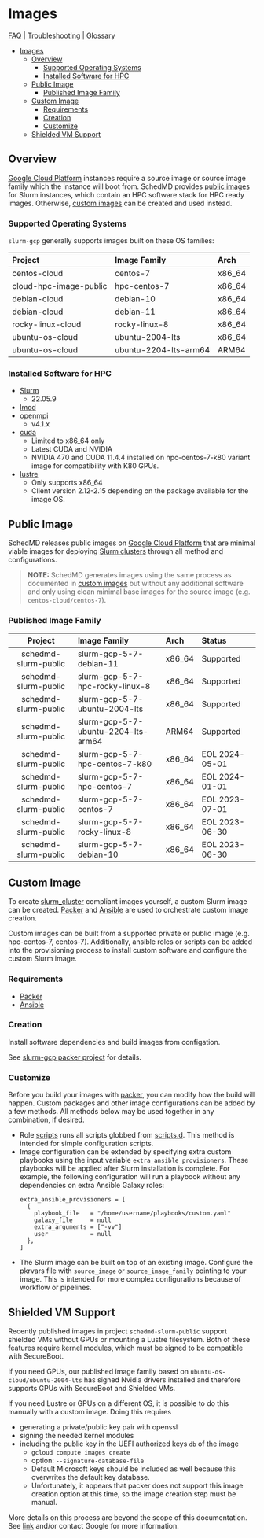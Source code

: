 # Images

[FAQ](./faq.md) | [Troubleshooting](./troubleshooting.md) |
[Glossary](./glossary.md)

<!-- mdformat-toc start --slug=github --no-anchors --maxlevel=6 --minlevel=1 -->

- [Images](#images)
  - [Overview](#overview)
    - [Supported Operating Systems](#supported-operating-systems)
    - [Installed Software for HPC](#installed-software-for-hpc)
  - [Public Image](#public-image)
    - [Published Image Family](#published-image-family)
  - [Custom Image](#custom-image)
    - [Requirements](#requirements)
    - [Creation](#creation)
    - [Customize](#customize)
  - [Shielded VM Support](#shielded-vm-support)

<!-- mdformat-toc end -->

## Overview

[Google Cloud Platform](./glossary.md#gcp) instances require a source image or
source image family which the instance will boot from. SchedMD provides
[public images](#public-image) for Slurm instances, which contain an HPC
software stack for HPC ready images. Otherwise, [custom images](#custom-image)
can be created and used instead.

### Supported Operating Systems

`slurm-gcp` generally supports images built on these OS families:

| Project                | Image Family          | Arch   |
| :--------------------- | :-------------------- | :----- |
| centos-cloud           | centos-7              | x86_64 |
| cloud-hpc-image-public | hpc-centos-7          | x86_64 |
| debian-cloud           | debian-10             | x86_64 |
| debian-cloud           | debian-11             | x86_64 |
| rocky-linux-cloud      | rocky-linux-8         | x86_64 |
| ubuntu-os-cloud        | ubuntu-2004-lts       | x86_64 |
| ubuntu-os-cloud        | ubuntu-2204-lts-arm64 | ARM64  |

### Installed Software for HPC

- [Slurm](https://www.schedmd.com/downloads.php)
  - 22.05.9
- [lmod](https://lmod.readthedocs.io/en/latest/index.html)
- [openmpi](https://www.open-mpi.org/)
  - v4.1.x
- [cuda](https://developer.nvidia.com/cuda-toolkit)
  - Limited to x86_64 only
  - Latest CUDA and NVIDIA
  - NVIDIA 470 and CUDA 11.4.4 installed on hpc-centos-7-k80 variant image for
    compatibility with K80 GPUs.
- [lustre](https://www.lustre.org/)
  - Only supports x86_64
  - Client version 2.12-2.15 depending on the package available for the image
    OS.

## Public Image

SchedMD releases public images on [Google Cloud Platform](./glossary.md#gcp)
that are minimal viable images for deploying
[Slurm clusters](./glossary.md#slurm) through all method and configurations.

> **NOTE:** SchedMD generates images using the same process as documented in
> [custom images](#custom-image) but without any additional software and only
> using clean minimal base images for the source image (e.g.
> `centos-cloud/centos-7`).

### Published Image Family

|       Project        | Image Family                        | Arch   | Status         |
| :------------------: | :---------------------------------- | :----- | :------------- |
| schedmd-slurm-public | slurm-gcp-5-7-debian-11             | x86_64 | Supported      |
| schedmd-slurm-public | slurm-gcp-5-7-hpc-rocky-linux-8     | x86_64 | Supported      |
| schedmd-slurm-public | slurm-gcp-5-7-ubuntu-2004-lts       | x86_64 | Supported      |
| schedmd-slurm-public | slurm-gcp-5-7-ubuntu-2204-lts-arm64 | ARM64  | Supported      |
| schedmd-slurm-public | slurm-gcp-5-7-hpc-centos-7-k80      | x86_64 | EOL 2024-05-01 |
| schedmd-slurm-public | slurm-gcp-5-7-hpc-centos-7          | x86_64 | EOL 2024-01-01 |
| schedmd-slurm-public | slurm-gcp-5-7-centos-7              | x86_64 | EOL 2023-07-01 |
| schedmd-slurm-public | slurm-gcp-5-7-rocky-linux-8         | x86_64 | EOL 2023-06-30 |
| schedmd-slurm-public | slurm-gcp-5-7-debian-10             | x86_64 | EOL 2023-06-30 |

## Custom Image

To create [slurm_cluster](../terraform/slurm_cluster/README.md) compliant images
yourself, a custom Slurm image can be created. [Packer](./glossary.md#packer)
and [Ansible](./glossary.md#ansible) are used to orchestrate custom image
creation.

Custom images can be built from a supported private or public image (e.g.
hpc-centos-7, centos-7). Additionally, ansible roles or scripts can be added
into the provisioning process to install custom software and configure the
custom Slurm image.

### Requirements

- [Packer](./glossary.md#packer)
- [Ansible](./glossary.md#ansible)

### Creation

Install software dependencies and build images from configation.

See [slurm-gcp packer project](../packer/README.md) for details.

### Customize

Before you build your images with [packer](./glossary.md#packer), you can modify
how the build will happen. Custom packages and other image configurations can be
added by a few methods. All methods below may be used together in any
combination, if desired.

- Role [scripts](./ansible/roles/scripts) runs all scripts globbed from
  [scripts.d](../ansible/scripts.d). This method is intended for simple
  configuration scripts.
- Image configuration can be extended by specifying extra custom playbooks using
  the input variable `extra_ansible_provisioners`. These playbooks will be
  applied after Slurm installation is complete. For example, the following
  configuration will run a playbook without any dependencies on extra Ansible
  Galaxy roles:
  ```hcl
  extra_ansible_provisioners = [
    {
      playbook_file   = "/home/username/playbooks/custom.yaml"
      galaxy_file     = null
      extra_arguments = ["-vv"]
      user            = null
    },
  ]
  ```
- The Slurm image can be built on top of an existing image. Configure the
  pkrvars file with `source_image` or `source_image_family` pointing to your
  image. This is intended for more complex configurations because of workflow or
  pipelines.

## Shielded VM Support

Recently published images in project `schedmd-slurm-public` support shielded VMs
without GPUs or mounting a Lustre filesystem. Both of these features require
kernel modules, which must be signed to be compatible with SecureBoot.

If you need GPUs, our published image family based on
`ubuntu-os-cloud/ubuntu-2004-lts` has signed Nvidia drivers installed and
therefore supports GPUs with SecureBoot and Shielded VMs.

If you need Lustre or GPUs on a different OS, it is possible to do this manually
with a custom image. Doing this requires

- generating a private/public key pair with openssl
- signing the needed kernel modules
- including the public key in the UEFI authorized keys `db` of the image
  - `gcloud compute images create`
  - option: `--signature-database-file`
  - Default Microsoft keys should be included as well because this overwrites
    the default key database.
  - Unfortunately, it appears that packer does not support this image creation
    option at this time, so the image creation step must be manual.

More details on this process are beyond the scope of this documentation. See
[link](https://cloud.google.com/compute/shielded-vm/docs/creating-shielded-images#adding-shielded-image)
and/or contact Google for more information.
